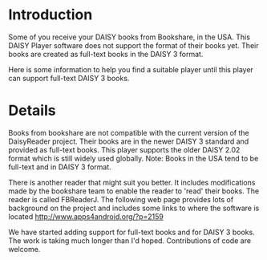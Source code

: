 # Introduction #
Some of you receive your DAISY books from Bookshare, in the USA. This DAISY Player software does not support the format of their books yet. Their books are created as full-text books in the DAISY 3 format.

Here is some information to help you find a suitable player until this player can support full-text DAISY 3 books.

# Details #

Books from bookshare are not compatible with the current version of the DaisyReader project. Their books are in the newer DAISY 3 standard and provided as full-text books. This player supports the older DAISY 2.02 format which is still widely used globally. Note: Books in the USA tend to be full-text and in DAISY 3 format.

There is another reader that might suit you better. It includes modifications made by the bookshare team to enable the reader to 'read' their books. The reader is called FBReaderJ. The following web page provides lots of background on the project and includes some links to where the software is located http://www.apps4android.org/?p=2159

We have started adding support for full-text books and for DAISY 3 books. The work is taking much longer than I'd hoped. Contributions of code are welcome.